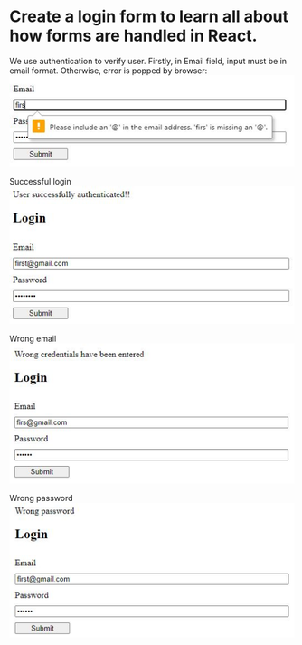 # Create a login form to learn all about how forms are handled in React.

We use authentication to verify user.
Firstly, in Email field, input must be in email format. Otherwise, error is popped by browser:
![alt text](./img/email.jpg "email format verification")

Successful login
![alt text](./img/success.jpg "Successful login")

Wrong email
![alt text](./img/wrong-email.jpg "wrong email")

Wrong password
![alt text](./img/wrong-pw.jpg "wrong password")
